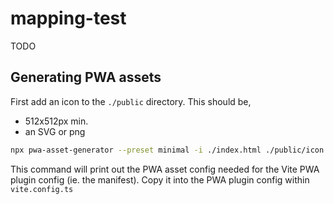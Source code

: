 # mapping-test

TODO

## Generating PWA assets

First add an icon to the `./public` directory. This should be,

- 512x512px min.
- an SVG or png

```sh
npx pwa-asset-generator --preset minimal -i ./index.html ./public/icon.jpg ./public
```

This command will print out the PWA asset config needed for the Vite PWA plugin config (ie. the manifest). Copy it into the PWA plugin config within
`vite.config.ts`
